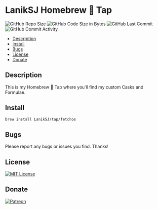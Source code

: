 # LanikSJ Homebrew 🍻 Tap

![GitHub Repo Size](https://img.shields.io/github/repo-size/laniksj/homebrew-tap)
![GitHub Code Size in Bytes](https://img.shields.io/github/languages/code-size/laniksj/homebrew-tap)
![GitHub Last Commit](https://img.shields.io/github/last-commit/laniksj/homebrew-tap)
![GitHub Commit Activity](https://img.shields.io/github/commit-activity/m/laniksj/homebrew-tap)  

-   [Description](#description)
-   [Install](#install)
-   [Bugs](#bugs)
-   [License](#license)
-   [Donate](#donate)

## Description

This is my Homebrew 🍻 Tap where you'll find my custom Casks and Formulae.

## Install

```bash
brew install LanikSJ/tap/fetchos
```

## Bugs

Please report any bugs or issues you find. Thanks!

## License

[![MIT License](https://img.shields.io/badge/license-MIT-blue)](https://en.wikipedia.org/wiki/MIT_License)

## Donate

[![Patreon](https://img.shields.io/badge/patreon-donate-red.svg)](https://www.patreon.com/laniksj/overview)
